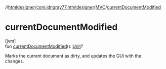 //[htmldesigner](../../../index.md)/[com.jdngray77.htmldesigner](../index.md)/[MVC](index.md)/[currentDocumentModified](current-document-modified.md)

# currentDocumentModified

[jvm]\
fun [currentDocumentModified](current-document-modified.md)(): [Unit](https://kotlinlang.org/api/latest/jvm/stdlib/kotlin/-unit/index.html)?

Marks the current document as dirty, and updates the GUI with the changes.

